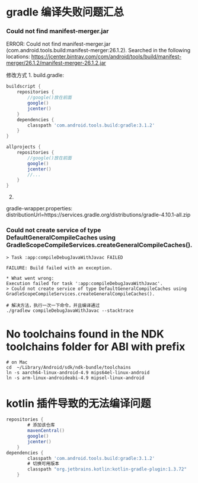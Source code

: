 # gradle 编译失败问题汇总


### Could not find manifest-merger.jar
ERROR: Could not find manifest-merger.jar (com.android.tools.build:manifest-merger:26.1.2).
Searched in the following locations:
    https://jcenter.bintray.com/com/android/tools/build/manifest-merger/26.1.2/manifest-merger-26.1.2.jar

修改方式
1. 
build.gradle:
~~~ gradle
buildscript {
    repositories {
		//google()放在前面
		google()
        jcenter()
    }
    dependencies {
        classpath 'com.android.tools.build:gradle:3.1.2'
    }
}

allprojects {
    repositories {
		//google()放在前面
        google()
        jcenter()
        //...
    }
}
~~~

2.
gradle-wrapper.properties:
distributionUrl=https\://services.gradle.org/distributions/gradle-4.10.1-all.zip


### Could not create service of type DefaultGeneralCompileCaches using GradleScopeCompileServices.createGeneralCompileCaches().

~~~ shell
> Task :app:compileDebugJavaWithJavac FAILED

FAILURE: Build failed with an exception.

* What went wrong:
Execution failed for task ':app:compileDebugJavaWithJavac'.
> Could not create service of type DefaultGeneralCompileCaches using GradleScopeCompileServices.createGeneralCompileCaches().

# 解决方法，执行一次一下命令，并且编译通过
./gradlew compileDebugJavaWithJavac --stacktrace
~~~

# No toolchains found in the NDK toolchains folder for ABI with prefix

~~~ shell
# on Mac
cd  ~/Library/Android/sdk/ndk-bundle/toolchains
ln -s aarch64-linux-android-4.9 mips64el-linux-android
ln -s arm-linux-androideabi-4.9 mipsel-linux-android
~~~

# kotlin 插件导致的无法编译问题

``` gradle
repositories {
        # 添加该仓库
        mavenCentral()
        google()
        jcenter()
    }
dependencies {
        classpath 'com.android.tools.build:gradle:3.1.2'
        # 切换可用版本
        classpath "org.jetbrains.kotlin:kotlin-gradle-plugin:1.3.72"
    }
```